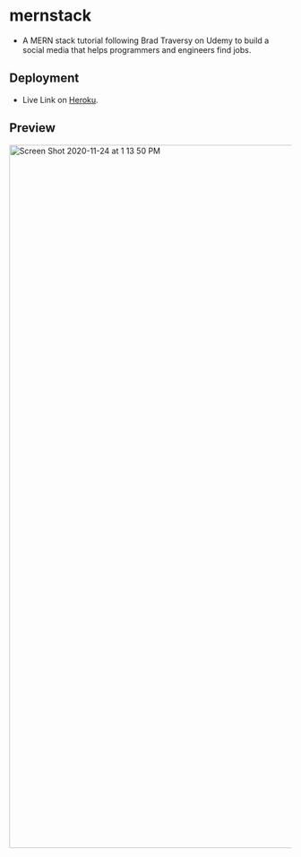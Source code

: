 # mernstack

- A MERN stack tutorial following Brad Traversy on Udemy to build a social media that helps programmers and engineers find jobs.

## Deployment

- Live Link on [Heroku](https://guarded-inlet-21996.herokuapp.com/).

## Preview

<img width="1255" alt="Screen Shot 2020-11-24 at 1 13 50 PM" src="https://user-images.githubusercontent.com/60044459/100146500-3ddf2a00-2e57-11eb-8fb6-3fe2146f3552.png">
